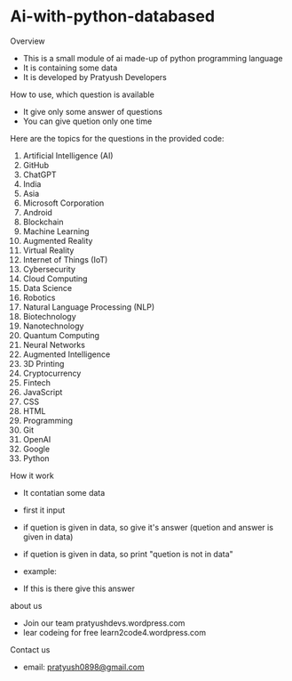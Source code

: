 # Ai-with-python-databased

Overview

* This is a small module of ai made-up of python programming language
* It is containing some data
* It is developed by Pratyush Developers

How to use, which question is available
* It give only some answer of questions
* You can give quetion only one time

Here are the topics for the questions in the provided code:

1. Artificial Intelligence (AI)
2. GitHub
3. ChatGPT
4. India
5. Asia
6. Microsoft Corporation
7. Android
8. Blockchain
9. Machine Learning
10. Augmented Reality
11. Virtual Reality
12. Internet of Things (IoT)
13. Cybersecurity
14. Cloud Computing
15. Data Science
16. Robotics
17. Natural Language Processing (NLP)
18. Biotechnology
19. Nanotechnology
20. Quantum Computing
21. Neural Networks
22. Augmented Intelligence
23. 3D Printing
24. Cryptocurrency
25. Fintech
26. JavaScript
27. CSS
28. HTML
29. Programming
30. Git
31. OpenAI
32. Google
33. Python

How it work
* It contatian some data
* first it input
* if quetion is given in data, so give it's answer (quetion and answer is given in data)
*  if quetion is given in data, so print "quetion is not in data"

* example:
* If this is there give this answer

about us
* Join our team pratyushdevs.wordpress.com
* lear codeing for free learn2code4.wordpress.com

Contact us
* email: pratyush0898@gmail.com

